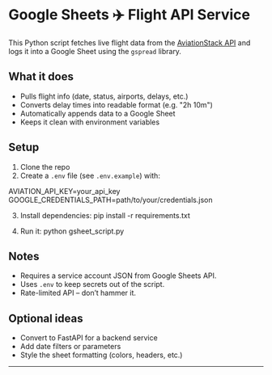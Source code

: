 # Google Sheets ✈️ Flight API Service

This Python script fetches live flight data from the [AviationStack API](https://aviationstack.com/) and logs it into a Google Sheet using the `gspread` library.

## What it does

- Pulls flight info (date, status, airports, delays, etc.)
- Converts delay times into readable format (e.g. "2h 10m")
- Automatically appends data to a Google Sheet
- Keeps it clean with environment variables

## Setup

1. Clone the repo
2. Create a `.env` file (see `.env.example`) with:

AVIATION_API_KEY=your_api_key
GOOGLE_CREDENTIALS_PATH=path/to/your/credentials.json

3. Install dependencies:
   pip install -r requirements.txt

4. Run it:
   python gsheet_script.py

## Notes

- Requires a service account JSON from Google Sheets API.
- Uses `.env` to keep secrets out of the script.
- Rate-limited API – don’t hammer it.

## Optional ideas

- Convert to FastAPI for a backend service
- Add date filters or parameters
- Style the sheet formatting (colors, headers, etc.)

---
